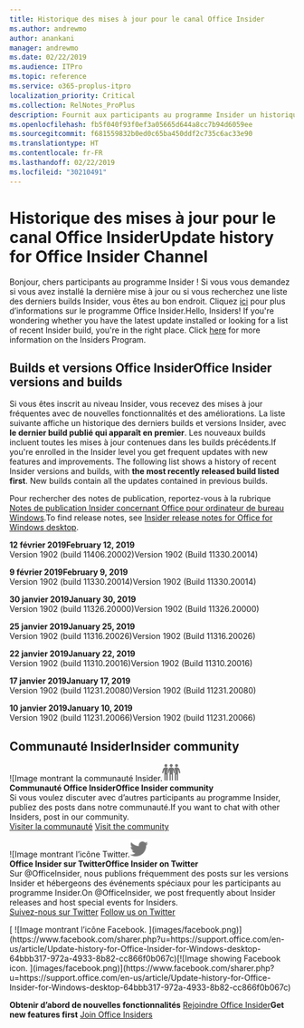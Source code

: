 ```yaml
---
title: Historique des mises à jour pour le canal Office Insider
ms.author: andrewmo
author: anankani
manager: andrewmo
ms.date: 02/22/2019
ms.audience: ITPro
ms.topic: reference
ms.service: o365-proplus-itpro
localization_priority: Critical
ms.collection: RelNotes_ProPlus
description: Fournit aux participants au programme Insider un historique des mises à jour pour les versions Canal mensuel Insider Fast pour ordinateur de bureau Windows
ms.openlocfilehash: fb5f040f93f0ef3a05665d644a8cc7b94d6059ee
ms.sourcegitcommit: f681559832b0ed0c65ba450ddf2c735c6ac33e90
ms.translationtype: HT
ms.contentlocale: fr-FR
ms.lasthandoff: 02/22/2019
ms.locfileid: "30210491"
---
```

# <a name="update-history-for-office-insider-channel"></a><span data-ttu-id="7939d-103">Historique des mises à jour pour le canal Office Insider</span><span class="sxs-lookup"><span data-stu-id="7939d-103">Update history for Office Insider Channel</span></span>

<span data-ttu-id="7939d-p101">Bonjour, chers participants au programme Insider ! Si vous vous demandez si vous avez installé la dernière mise à jour ou si vous recherchez une liste des derniers builds Insider, vous êtes au bon endroit. Cliquez [ici](https://insider.office.com/) pour plus d’informations sur le programme Office Insider.</span><span class="sxs-lookup"><span data-stu-id="7939d-p101">Hello, Insiders! If you're wondering whether you have the latest update installed or looking for a list of recent Insider build, you're in the right place. Click [here](https://insider.office.com/) for more information on the Insiders Program.</span></span>

## <a name="office-insider-versions-and-builds"></a><span data-ttu-id="7939d-107">Builds et versions Office Insider</span><span class="sxs-lookup"><span data-stu-id="7939d-107">Office Insider versions and builds</span></span>

<span data-ttu-id="7939d-p102">Si vous êtes inscrit au niveau Insider, vous recevez des mises à jour fréquentes avec de nouvelles fonctionnalités et des améliorations. La liste suivante affiche un historique des derniers builds et versions Insider, avec **le dernier build publié qui apparaît en premier**. Les nouveaux builds incluent toutes les mises à jour contenues dans les builds précédents.</span><span class="sxs-lookup"><span data-stu-id="7939d-p102">If you're enrolled in the Insider level you get frequent updates with new features and improvements. The following list shows a history of recent Insider versions and builds, with **the most recently released build listed first**. New builds contain all the updates contained in previous builds.</span></span> 

<span data-ttu-id="7939d-111">Pour rechercher des notes de publication, reportez-vous à la rubrique [Notes de publication Insider concernant Office pour ordinateur de bureau Windows](https://support.office.com/fr-FR/article/insider-release-notes-for-office-for-windows-desktop-523b3d33-8f46-4c79-b427-fdcf40c0b433).</span><span class="sxs-lookup"><span data-stu-id="7939d-111">To find release notes, see [Insider release notes for Office for Windows desktop](https://support.office.com/fr-FR/article/insider-release-notes-for-office-for-windows-desktop-523b3d33-8f46-4c79-b427-fdcf40c0b433).</span></span>

<span data-ttu-id="7939d-112">**12 février 2019**</span><span class="sxs-lookup"><span data-stu-id="7939d-112">**February 12, 2019**</span></span><br/> <span data-ttu-id="7939d-113">Version 1902 (build 11406.20002)</span><span class="sxs-lookup"><span data-stu-id="7939d-113">Version 1902 (Build 11330.20014)</span></span><br/> 

<span data-ttu-id="7939d-114">**9 février 2019**</span><span class="sxs-lookup"><span data-stu-id="7939d-114">**February 9, 2019**</span></span><br/> <span data-ttu-id="7939d-115">Version 1902 (build 11330.20014)</span><span class="sxs-lookup"><span data-stu-id="7939d-115">Version 1902 (Build 11330.20014)</span></span><br/> 

<span data-ttu-id="7939d-116">**30 janvier 2019**</span><span class="sxs-lookup"><span data-stu-id="7939d-116">**January 30, 2019**</span></span><br/> <span data-ttu-id="7939d-117">Version 1902 (build 11326.20000)</span><span class="sxs-lookup"><span data-stu-id="7939d-117">Version 1902 (Build 11326.20000)</span></span><br/> 

<span data-ttu-id="7939d-118">**25 janvier 2019**</span><span class="sxs-lookup"><span data-stu-id="7939d-118">**January 25, 2019**</span></span><br/> <span data-ttu-id="7939d-119">Version 1902 (build 11316.20026)</span><span class="sxs-lookup"><span data-stu-id="7939d-119">Version 1902 (Build 11316.20026)</span></span><br/> 

<span data-ttu-id="7939d-120">**22 janvier 2019**</span><span class="sxs-lookup"><span data-stu-id="7939d-120">**January 22, 2019**</span></span><br/> <span data-ttu-id="7939d-121">Version 1902 (build 11310.20016)</span><span class="sxs-lookup"><span data-stu-id="7939d-121">Version 1902 (Build 11310.20016)</span></span><br/> 

<span data-ttu-id="7939d-122">**17 janvier 2019**</span><span class="sxs-lookup"><span data-stu-id="7939d-122">**January 17, 2019**</span></span><br/> <span data-ttu-id="7939d-123">Version 1902 (build 11231.20080)</span><span class="sxs-lookup"><span data-stu-id="7939d-123">Version 1902 (Build 11231.20080)</span></span><br/>

<span data-ttu-id="7939d-124">**10 janvier 2019**</span><span class="sxs-lookup"><span data-stu-id="7939d-124">**January 10, 2019**</span></span><br/> <span data-ttu-id="7939d-125">Version 1902 (build 11231.20066)</span><span class="sxs-lookup"><span data-stu-id="7939d-125">Version 1902 (build 11231.20066)</span></span><br/> 


## <a name="insider-community"></a><span data-ttu-id="7939d-126">Communauté Insider</span><span class="sxs-lookup"><span data-stu-id="7939d-126">Insider community</span></span>

<span data-ttu-id="7939d-127">![Image montrant la communauté Insider.</span><span class="sxs-lookup"><span data-stu-id="7939d-127">![Image showing insider community.</span></span> ](images/insidercommunity.png) <br/>
<span data-ttu-id="7939d-128">**Communauté Office Insider**</span><span class="sxs-lookup"><span data-stu-id="7939d-128">**Office Insider community**</span></span><br/> <span data-ttu-id="7939d-129">Si vous voulez discuter avec d’autres participants au programme Insider, publiez des posts dans notre communauté.</span><span class="sxs-lookup"><span data-stu-id="7939d-129">If you want to chat with other Insiders, post in our community.</span></span><br/><span data-ttu-id="7939d-130"> 
[Visiter la communauté](https://go.microsoft.com/fwlink/?linkid=843493)</span><span class="sxs-lookup"><span data-stu-id="7939d-130"> 
[Visit the community](https://go.microsoft.com/fwlink/?linkid=843493)</span></span><br/> 

<span data-ttu-id="7939d-131">![Image montrant l’icône Twitter.</span><span class="sxs-lookup"><span data-stu-id="7939d-131">![Image showing twitter icon.</span></span> ](images/twitter.png)<br/>
<span data-ttu-id="7939d-132">**Office Insider sur Twitter**</span><span class="sxs-lookup"><span data-stu-id="7939d-132">**Office Insider on Twitter**</span></span><br/> <span data-ttu-id="7939d-133">Sur @OfficeInsider, nous publions fréquemment des posts sur les versions Insider et hébergeons des événements spéciaux pour les participants au programme Insider.</span><span class="sxs-lookup"><span data-stu-id="7939d-133">On @OfficeInsider, we post frequently about Insider releases and host special events for Insiders.</span></span><br/><span data-ttu-id="7939d-134"> 
[Suivez-nous sur Twitter](https://go.microsoft.com/fwlink/?linkid=717717)</span><span class="sxs-lookup"><span data-stu-id="7939d-134"> 
[Follow us on Twitter](https://go.microsoft.com/fwlink/?linkid=717717)</span></span><br/> 

<span data-ttu-id="7939d-135">
  [
  ![Image montrant l’icône Facebook. ](images/facebook.png)](https://www.facebook.com/sharer.php?u=https://support.office.com/en-us/article/Update-history-for-Office-Insider-for-Windows-desktop-64bbb317-972a-4933-8b82-cc866f0b067c)</span><span class="sxs-lookup"><span data-stu-id="7939d-135">[![Image showing Facebook icon. ](images/facebook.png)](https://www.facebook.com/sharer.php?u=https://support.office.com/en-us/article/Update-history-for-Office-Insider-for-Windows-desktop-64bbb317-972a-4933-8b82-cc866f0b067c)</span></span>


<span data-ttu-id="7939d-136">**Obtenir d’abord de nouvelles fonctionnalités**
[Rejoindre Office Insider](https://insider.office.com/)</span><span class="sxs-lookup"><span data-stu-id="7939d-136">**Get new features first**
[Join Office Insiders](https://insider.office.com/)</span></span>